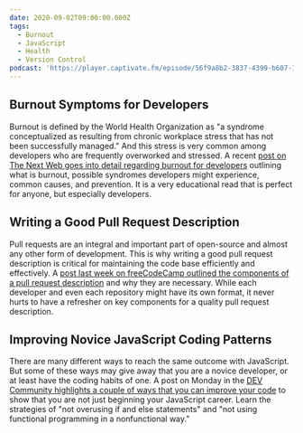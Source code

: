 ```yaml
---
date: 2020-09-02T09:00:00.000Z
tags:
  - Burnout
  - JavaScript
  - Health
  - Version Control
podcast: 'https://player.captivate.fm/episode/56f9a8b2-3837-4399-b607-137bacf62cd7'
---
```


## Burnout Symptoms for Developers

Burnout is defined by the World Health Organization as "a syndrome conceptualized as resulting from chronic workplace stress that has not been successfully managed." And this stress is very common among developers who are frequently overworked and stressed. A recent [post on The Next Web goes into detail regarding burnout for developers](https://thenextweb.com/growth-quarters/2020/08/29/developers-watch-out-for-these-burnout-symptoms-syndication/) outlining what is burnout, possible syndromes developers might experience, common causes, and prevention. It is a very educational read that is perfect for anyone, but especially developers.

## Writing a Good Pull Request Description

Pull requests are an integral and important part of open-source and almost any other form of development. This is why writing a good pull request description is critical for maintaining the code base efficiently and effectively. A [post last week on freeCodeCamp outlined the components of a pull request description](https://www.freecodecamp.org/news/how-to-write-a-pull-request-description/) and why they are necessary. While each developer and even each repository might have its own format, it never hurts to have a refresher on key components for a quality pull request description.

## Improving Novice JavaScript Coding Patterns

There are many different ways to reach the same outcome with JavaScript. But some of these ways may give away that you are a novice developer, or at least have the coding habits of one. A post on Monday in the [DEV Community highlights a couple of ways that you can improve your code](https://dev.to/alexeychang/js-coding-patterns-that-give-you-away-as-a-junior-developer-4h61) to show that you are not just beginning your JavaScript career. Learn the strategies of "not overusing if and else statements" and "not using functional programming in a nonfunctional way."
